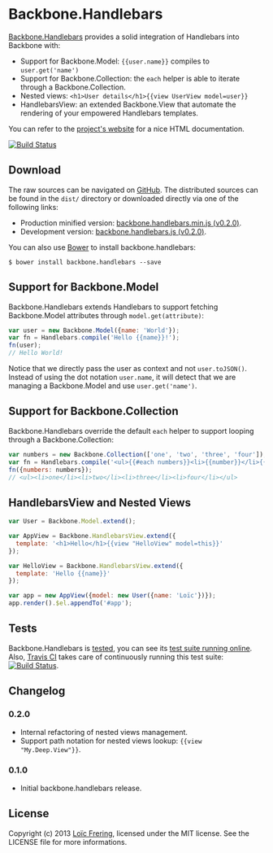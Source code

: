 Backbone.Handlebars
===================

[Backbone.Handlebars](http://loicfrering.github.com/backbone.handlebars/)
provides a solid integration of Handlebars into Backbone with:

* Support for Backbone.Model: `{{user.name}}` compiles to `user.get('name')`
* Support for Backbone.Collection: the `each` helper is able to iterate through
  a Backbone.Collection.
* Nested views: `<h1>User details</h1>{{view UserView model=user}}`
* HandlebarsView: an extended Backbone.View that automate the rendering of your
  empowered Handlebars templates.

You can refer to the [project's website](http://loicfrering.github.com/backbone.handlebars/)
for a nice HTML documentation.

[![Build Status](https://secure.travis-ci.org/loicfrering/backbone.handlebars.png)](http://travis-ci.org/loicfrering/backbone.handlebars)

Download
--------

The raw sources can be navigated on [GitHub](https://github.com/loicfrering/backbone.handlebars).
The distributed sources can be found in the `dist/` directory or
downloaded directly via one of the following links:

* Production minified version: [backbone.handlebars.min.js (v0.2.0)](https://raw.github.com/loicfrering/backbone.handlebars/v0.2.0/dist/backbone.handlebars.min.js).
* Development version: [backbone.handlebars.js (v0.2.0)](https://raw.github.com/loicfrering/backbone.handlebars/v0.2.0/dist/backbone.handlebars.js).

You can also use [Bower](http://twitter.github.com/bower/) to install
backbone.handlebars:

    $ bower install backbone.handlebars --save

Support for Backbone.Model
--------------------------

Backbone.Handlebars extends Handlebars to support fetching Backbone.Model
attributes through `model.get(attribute)`:

```javascript
var user = new Backbone.Model({name: 'World'});
var fn = Handlebars.compile('Hello {{name}}!');
fn(user);
// Hello World!
```

Notice that we directly pass the user as context and not `user.toJSON()`.
Instead of using the dot notation `user.name`, it will detect that we are
managing a Backbone.Model and use `user.get('name')`.

Support for Backbone.Collection
-------------------------------

Backbone.Handlebars override the default `each` helper to support looping
through a Backbone.Collection:

```javascript
var numbers = new Backbone.Collection(['one', 'two', 'three', 'four']);
var fn = Handlebars.compile('<ul>{{#each numbers}}<li>{{number}}</li>{{/each}}</ul>');
fn({numbers: numbers});
// <ul><li>one</li><li>two</li><li>three</li><li>four</li></ul>
```

HandlebarsView and Nested Views
-------------------------------

```javascript
var User = Backbone.Model.extend();

var AppView = Backbone.HandlebarsView.extend({
  template: '<h1>Hello</h1>{{view "HelloView" model=this}}'
});

var HelloView = Backbone.HandlebarsView.extend({
  template: 'Hello {{name}}'
});

var app = new AppView({model: new User({name: 'Loïc'})});
app.render().$el.appendTo('#app');
```

Tests
-----

Backbone.Handlebars is [tested](https://github.com/loicfrering/backbone.handlebars/tree/master/test),
you can see its [test suite running online](test/).  Also, [Travis
CI](https://travis-ci.org/) takes care of continuously running this test suite:
[![Build Status](https://secure.travis-ci.org/loicfrering/backbone.handlebars.png)](http://travis-ci.org/loicfrering/backbone.handlebars).

Changelog
---------

### 0.2.0

* Internal refactoring of nested views management.
* Support path notation for nested views lookup: `{{view "My.Deep.View"}}`.

### 0.1.0

* Initial backbone.handlebars release.

License
-------

Copyright (c) 2013 [Loïc Frering](https://github.com/loicfrering), licensed
under the MIT license. See the LICENSE file for more informations.
